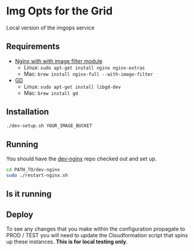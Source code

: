 # Img Opts for the Grid
Local version of the imgops service

## Requirements
* [Nginx with with image filter module](http://nginx.org/en/docs/http/ngx_http_image_filter_module.html)
  * Linux: `sudo apt-get install nginx nginx-extras`
  * Mac: `brew install nginx-full --with-image-filter`
* [GD](http://libgd.github.io/)
  * Linux: `sudo apt-get install libgd-dev`
  * Mac:  `brew install gd`

## Installation
``` Bash
./dev-setup.sh YOUR_IMAGE_BUCKET
```

## Running
You should have the [dev-nginx](https://github.com/guardian/dev-nginx) repo checked out and set up.
``` Bash
cd PATH_TO/dev-nginx
sudo ./restart-nginx.sh
```

## Is it running

[](http://localhost:9008/_)

## Deploy
To see any changes that you make within the configuration propagate to
PROD / TEST you will need to update the Cloudformation script that spins up these
instances. __This is for local testing only__.
